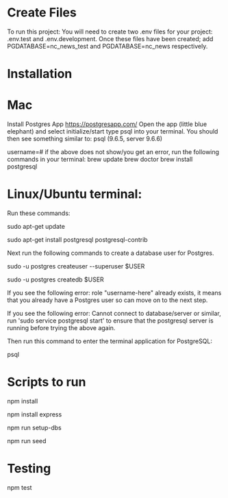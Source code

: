 # Create Files

To run this project:
You will need to create two .env files for your project: .env.test and .env.development. Once these files have been created; add PGDATABASE=nc_news_test and PGDATABASE=nc_news respectively.

# Installation

# Mac

Install Postgres App https://postgresapp.com/
Open the app (little blue elephant) and select initialize/start
type psql into your terminal. You should then see something similar to:
psql (9.6.5, server 9.6.6)

username=#
if the above does not show/you get an error, run the following commands in your terminal:
brew update
brew doctor
brew install postgresql

# Linux/Ubuntu terminal:

Run these commands: 

sudo apt-get update

sudo apt-get install postgresql postgresql-contrib

Next run the following commands to create a database user for Postgres.

sudo -u postgres createuser --superuser $USER

sudo -u postgres createdb $USER

If you see the following error: role "username-here" already exists, it means that you already have a Postgres user so can move on to the next step.

If you see the following error: Cannot connect to database/server or similar, run 'sudo service postgresql start' to ensure that the postgresql server is running before trying the above again.

Then run this command to enter the terminal application for PostgreSQL:

psql

# Scripts to run

npm install

npm install express

npm run setup-dbs

npm run seed

# Testing

npm test